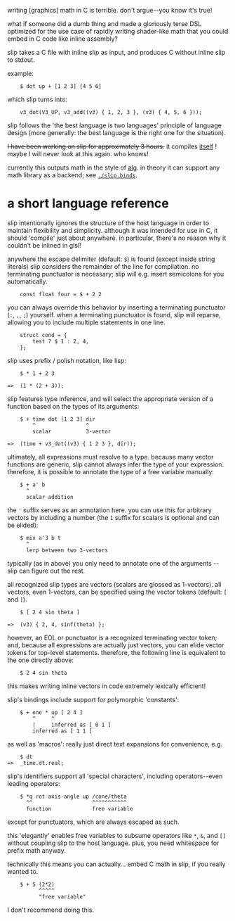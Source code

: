 writing [graphics] math in C is terrible. don't argue--you know it's true!

what if someone did a dumb thing and made a gloriously terse DSL
optimized for the use case of rapidly writing shader-like math
that you could embed in C code like inline assembly?

slip takes a C file with inline slip as input,
and produces C without inline slip to stdout.

example:
```
	$ dot up + [1 2 3] [4 5 6]
```

which slip turns into:
```
	v3_dot(V3_UP, v3_add((v3) { 1, 2, 3 }, (v3) { 4, 5, 6 }));
```

slip follows the 'the best language is two languages' principle of language design
(more generally: the best language is the right one for the situation).

~~I have been working on slip for approximately 3 hours.~~
it compiles [itself](https://github.com/acgaudette/slip/blob/master/main.c#L16) !
maybe I will never look at this again. who knows!

currently this outputs math in the style of [alg](https://github.com/acgaudette/alg).
in theory it can support any math library as a backend; see [`./slip.binds`](slip.binds).

# a short language reference #

slip intentionally ignores the structure of the host language
in order to maintain flexibility and simplicity.
although it was intended for use in C, it should 'compile' just about anywhere.
in particular, there's no reason why it couldn't be inlined in glsl!

anywhere the escape delimiter (default: `$`) is found
(except inside string literals)
slip considers the remainder of the line for compilation.
no terminating punctuator is necessary;
slip will e.g. insert semicolons for you automatically.

```
	const float four = $ + 2 2
```

you can always override this behavior
by inserting a terminating punctuator (`:`, `,`, `;`) yourself.
when a terminating punctuator is found, slip will reparse,
allowing you to include multiple statements in one line.

```
	struct cond = {
		test ? $ 1 : 2, 4,
	};
```

slip uses prefix / polish notation, like lisp:

```
	$ * 1 + 2 3
```
```
=>	(1 * (2 + 3));
```

slip features type inference,
and will select the appropriate version of a function
based on the types of its arguments:

```
	$ + time dot [1 2 3] dir
	    ^                ^
	    scalar           3-vector
```
```
=>	(time + v3_dot((v3) { 1 2 3 }, dir));
```

ultimately, all expressions must resolve to a type.
because many vector functions are generic,
slip cannot always infer the type of your expression.
therefore, it is possible to annotate the type of a free variable manually:

```
	$ + a' b
	  ^
	  scalar addition
```

the `'` suffix serves as an annotation here.
you can use this for arbitrary vectors by including a number
(the `1` suffix for scalars is optional and can be elided):

```
	$ mix a'3 b t
	  ^
	  lerp between two 3-vectors
```

typically (as in above) you only need to annotate one of the arguments --
slip can figure out the rest.

all recognized slip types are vectors (scalars are glossed as 1-vectors).
all vectors, even 1-vectors, can be specified using the vector tokens
(default: `[` and `]`).

```
	$ [ 2 4 sin theta ]
```
```
=>	(v3) { 2, 4, sinf(theta) };
```

however, an EOL or punctuator is a recognized terminating vector token;
and, because all expressions are actually just vectors,
you can elide vector tokens for top-level statements.
therefore, the following line is equivalent to the one directly above:

```
	$ 2 4 sin theta
```

this makes writing inline vectors in code extremely lexically efficient!

slip's bindings include support for polymorphic 'constants':

```
	$ + one * up [ 2 4 ]
	    ^     ^
	    |     inferred as [ 0 1 ]
	    inferred as [ 1 1 ]
```

as well as 'macros': really just direct text expansions for convenience,
e.g.

```
	$ dt
=>	_time.dt.real;
```

slip's identifiers support all 'special characters',
including operators--even leading operators:

```
	$ *q rot axis-angle up /cone/theta
	  ^^                   ^^^^^^^^^^^
	  function             free variable
```

except for punctuators, which are always escaped as such.

this 'elegantly' enables free variables to subsume operators
like `*`, `&`, and `[]` without coupling slip to the host language.
plus, you need whitespace for prefix math anyway.

technically this means you can actually... embed C math in slip,
if you really wanted to.
```
	$ + 5 (2*2)
	      ^^^^^
	      "free variable"
```

I don't recommend doing this.
